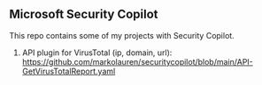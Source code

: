 ## Microsoft Security Copilot

This repo contains some of my projects with Security Copilot.

1) API plugin for VirusTotal (ip, domain, url): https://github.com/markolauren/securitycopilot/blob/main/API-GetVirusTotalReport.yaml

